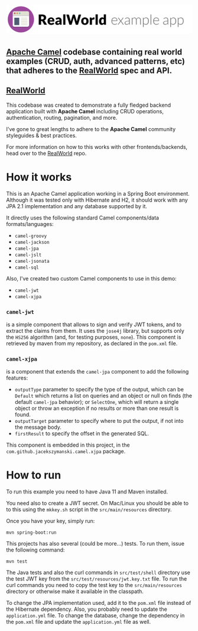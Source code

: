 # ![RealWorld Example App](logo.png)

## [Apache Camel](https://camel.apache.org/) codebase containing real world examples (CRUD, auth, advanced patterns, etc) that adheres to the [RealWorld](https://github.com/gothinkster/realworld) spec and API.


## [RealWorld](https://github.com/gothinkster/realworld)


This codebase was created to demonstrate a fully fledged backend
application built with **Apache Camel** including CRUD operations, 
authentication, routing, pagination, and more.

I've gone to great lengths to adhere to the **Apache Camel** community 
styleguides & best practices.

For more information on how to this works with other frontends/backends,
head over to the [RealWorld](https://github.com/gothinkster/realworld) 
repo.


# How it works

This is an Apache Camel application working in a Spring Boot environment.
Although it was tested only with Hibernate and H2, it should work with any
JPA 2.1 implementation and any database supported by it.

It directly uses the following standard Camel components/data 
formats/languages:
- `camel-groovy`
- `camel-jackson`
- `camel-jpa`
- `camel-jslt`
- `camel-jsonata`
- `camel-sql`

Also, I've created two custom Camel components to use in this demo:
- `camel-jwt`
- `camel-xjpa`

### `camel-jwt` 
is a simple component that allows to sign and verify JWT tokens,
and to extract the claims from them. It uses the `jose4j` library, but
supports only the `HS256` algorithm (and, for testing purposes, `none`).
This component is retrieved by maven from my repository, as declared in
the `pom.xml` file.

### `camel-xjpa` 
is a component that extends the `camel-jpa` component to add
the following features:
- `outputType` parameter to specify the type of the output, which can be
`Default` which returns a list on queries and an object or null on finds (the default `camel-jpa` behavior); or 
`SelectOne`, which will return a single object or throw an exception if no results or more than one result is found.
- `outputTarget` parameter to specify where to put the output, if not
into the message body.
- `firstResult` to specify the offset in the generated SQL.

This component is embedded in this project, in the 
`com.github.jacekszymanski.camel.xjpa` package.

# How to run

To run this example you need to have Java 11 and Maven installed. 

You need also to create a JWT secret. On Mac/Linux you should be able
to to this using the `mkkey.sh` script in the `src/main/resources`
directory.

Once you have your key, simply run:
```
mvn spring-boot:run
```

This projects has also several (could be more...) tests. To run them,
issue the following command:
```
mvn test
```

The Java tests and also the curl commands in `src/test/shell` directory
use the test JWT key from the `src/test/resources/jwt.key.txt` file. To
run the curl commands you need to copy the test key to the 
`src/main/resources` directory or otherwise make it available in the
classpath.

To change the JPA implementation used, add it to the `pom.xml` file 
instead of the Hibernate dependency. Also, you probably need to update
the `application.yml` file. To change the database, change the dependency
in the `pom.xml` file and update the `application.yml` file as well.
